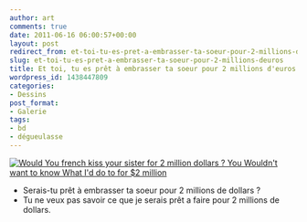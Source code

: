 ```yaml
---
author: art
comments: true
date: 2011-06-16 06:00:57+00:00
layout: post
redirect_from: et-toi-tu-es-pret-a-embrasser-ta-soeur-pour-2-millions-deuros/
slug: et-toi-tu-es-pret-a-embrasser-ta-soeur-pour-2-millions-deuros
title: Et toi, tu es prêt à embrasser ta soeur pour 2 millions d'euros ?
wordpress_id: 1438447809
categories:
- Dessins
post_format:
- Galerie
tags:
- bd
- dégueulasse
---
```


<a href="https://static.irz.fr/2011/06/2M-400pp1.png"><img alt="Would You french kiss your sister for 2 million dollars ? You Wouldn't want to know What I'd do to for $2 million" data-src="https://static.irz.fr/2011/06/2M-400pp1-761x1024.png" src="https://static.irz.fr/thumb.php?size=<100&crop=0&src=https://static.irz.fr/2011/06/2M-400pp1-761x1024.png" /></a>

- Serais-tu prêt à embrasser ta soeur pour 2 millions de dollars ?
- Tu ne veux pas savoir ce que je serais prêt a faire pour 2 millions de dollars.
